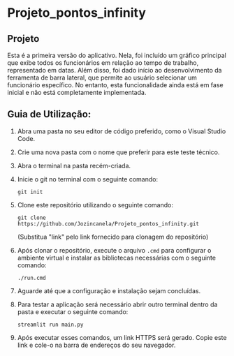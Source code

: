# Projeto_pontos_infinity
## Projeto
Esta é a primeira versão do aplicativo. Nela, foi incluído um gráfico principal que exibe todos os funcionários em relação ao tempo de trabalho, representado em datas. Além disso, foi dado início ao desenvolvimento da ferramenta de barra lateral, que permite ao usuário selecionar um funcionário específico. No entanto, esta funcionalidade ainda está em fase inicial e não está completamente implementada.

## Guia de Utilização:

1. Abra uma pasta no seu editor de código preferido, como o Visual Studio Code.
2. Crie uma nova pasta com o nome que preferir para este teste técnico.
3. Abra o terminal na pasta recém-criada.
4. Inicie o git no terminal com o seguinte comando:
   ```
   git init
   ```
5. Clone este repositório utilizando o seguinte comando:
   ```
   git clone https://github.com/Jozincanela/Projeto_pontos_infinity.git
   ```
   (Substitua "link" pelo link fornecido para clonagem do repositório)
6. Após clonar o repositório, execute o arquivo `.cmd` para configurar o ambiente virtual e instalar as bibliotecas necessárias com o seguinte comando:
   ```
   ./run.cmd
   ```
7. Aguarde até que a configuração e instalação sejam concluídas.

8. Para testar a aplicação será necessário abrir outro terminal dentro da pasta e executar o seguinte comando:
   ```
   streamlit run main.py
   ```

9. Após executar esses comandos, um link HTTPS será gerado. Copie este link e cole-o na barra de endereços do seu navegador.
